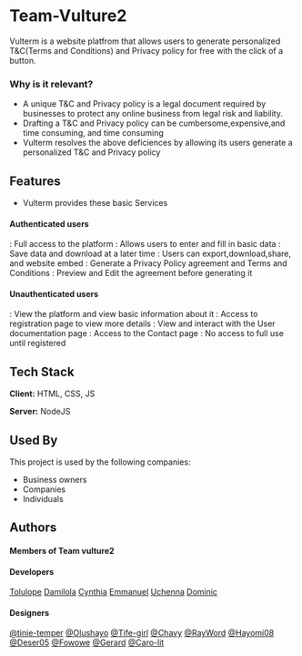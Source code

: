 # Team-Vulture2

Vulterm is a website platfrom that allows users to generate personalized T&C(Terms and Conditions) and Privacy policy for free with the click of a button.

### Why is it relevant? 
- A unique T&C and Privacy policy is a legal document required by businesses to protect any online business from legal risk and liability.
- Drafting a T&C and Privacy policy can be cumbersome,expensive,and time consuming, and time consuming
- Vulterm resolves the above deficiences by allowing its users generate a personalized T&C and Privacy policy

## Features

- Vulterm provides these basic Services
#### Authenticated users
: Full access to the platform 
: Allows users to enter and fill in basic data 
: Save data and download at a later time
: Users can export,download,share, and website embed
: Generate a Privacy Policy agreement and Terms and Conditions
: Preview and Edit the agreement before generating it

#### Unauthenticated users
: View the platform and view basic information about it
: Access to registration page to view more details
: View and interact with the User documentation page
: Access to the Contact page
: No access to full use until registered


## Tech Stack

**Client:** HTML, CSS, JS

**Server:** NodeJS


## Used By

This project is used by the following companies:

- Business owners
- Companies
- Individuals

## Authors

#### Members of Team vulture2

#### Developers

[Tolulope](https://github.com/Tolulophey)
[Damilola](https://github.com/Damilola-Adeyonu)
[Cynthia](https://github.com/cicitimiti)
[Emmanuel](https://github.com/)
[Uchenna](https://github.com/)
[Dominic](https://github.com/)

#### Designers

[@tinie-temper](https://github.com/tinie-temper)
[@Olushayo](https://github.com/Olushayo)
[@Tife-girl](https://github.com/Tife-girl)
[@Chavy](https://github.com/chavygreat)
[@RayWord](https://github.com/RayWord)
[@Hayomi08](https://github.com/Hayomi08)
[@Deser05](https://github.com/Deser05)
[@Fowowe](https://github.com/)
[@Gerard](https://github.com/Jiga975)
[@Caro-lit](https://github.com/Caro-lit)

